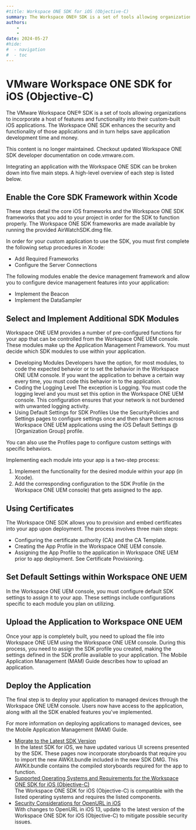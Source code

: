 ```yaml
---
#title: Workspace ONE SDK for iOS (Objective-C)
summary: The Workspace ONE® SDK is a set of tools allowing organizations to incorporate a host of features and functionality into their custom-built iOS applications. The Workspace ONE SDK enhances the security and functionality of those applications and in turn helps save application development time and money.
authors:
    - 
    - 
date: 2024-05-27
#hide:
#  - navigation
#  - toc
---
```


# VMware Workspace ONE SDK for iOS (Objective-C)

The VMware Workspace ONE® SDK is a set of tools allowing organizations to incorporate a host of features and functionality into their custom-built iOS applications. The Workspace ONE SDK enhances the security and functionality of those applications and in turn helps save application development time and money.

This content is no longer maintained. Checkout updated Workspace ONE SDK developer documentation on code.vmware.com.

Integrating an application with the Workspace ONE SDK can be broken down into five main steps. A high-level overview of each step is listed below.

## Enable the Core SDK Framework within Xcode

These steps detail the core iOS frameworks and the Workspace ONE SDK frameworks that you add to your project in order for the SDK to function properly. The Workspace ONE SDK frameworks are made available by running the provided AirWatchSDK.dmg file.

In order for your custom application to use the SDK, you must first complete the following setup procedures in Xcode:

* Add Required Frameworks
* Configure the Server Connections

The following modules enable the device management framework and allow you to configure device management features into your application:
* Implement the Beacon
* Implement the DataSampler

## Select and Implement Additional SDK Modules

Workspace ONE UEM provides a number of pre-configured functions for your app that can be controlled from the Workspace ONE UEM console. These modules make up the Application Management Framework. You must decide which SDK modules to use within your application.

* Developing Modules
Developers have the option, for most modules, to code the expected behavior or to set the behavior in the Workspace ONE UEM console. If you want the application to behave a certain way every time, you must code this behavior in to the application.
* Coding the Logging Level
The exception is Logging. You must code the logging level and you must set this option in the Workspace ONE UEM console. This configuration ensures that your network is not burdened with unwanted logging activity.
* Using Default Settings for SDK Profiles
Use the SecurityPolicies and Settings pages to configure settings once and then share them across Workspace ONE UEM applications using the iOS Default Settings @ [Organization Group] profile.

You can also use the Profiles page to configure custom settings with specific behaviors.

Implementing each module into your app is a two-step process:
1. Implement the functionality for the desired module within your app (in Xcode).
2. Add the corresponding configuration to the SDK Profile (in the Workspace ONE UEM console) that gets assigned to the app.

## Using Certificates

The Workspace ONE SDK allows you to provision and embed certificates into your app upon deployment. The process involves three main steps:
* Configuring the certificate authority (CA) and the CA Template.
* Creating the App Profile in the Workspace ONE UEM console.
* Assigning the App Profile to the application in Workspace ONE UEM prior to app deployment. See Certificate Provisioning.

## Set Default Settings within Workspace ONE UEM

In the Workspace ONE UEM console, you must configure default SDK settings to assign it to your app. These settings include configurations specific to each module you plan on utilizing.

## Upload the Application to Workspace ONE UEM

Once your app is completely built, you need to upload the file into Workspace ONE UEM using the Workspace ONE UEM console. During this process, you need to assign the SDK profile you created, making the settings defined in the SDK profile available to your application. The Mobile Application Management (MAM) Guide describes how to upload an application.

## Deploy the Application
The final step is to deploy your application to managed devices through the Workspace ONE UEM console. Users now have access to the application, along with all the SDK enabled features you've implemented.

For more information on deploying applications to managed devices, see the Mobile Application Management (MAM) Guide.
* [Migrate to the Latest SDK Version](01-Migrate.md)  
  In the latest SDK for iOS, we have updated various UI screens presented by the SDK. These pages now incorporate storyboards that require you to import the new AWKit.bundle included in the new SDK DMG. This AWKit.bundle contains the compiled storyboards required for the app to function.
* [Supported Operating Systems and Requirements for the Workspace ONE SDK for iOS (Objective-C)](02-Supported-OS-and-Requirements.md)  
  The Workspace ONE SDK for iOS (Objective-C) is compatible with the listed operating systems and requires the listed components.
* [Security Considerations for OpenURL in iOS](03-Security-Considerations.md)  
  With changes to OpenURL in iOS 13, update to the latest version of the Workspace ONE SDK for iOS (Objective-C) to mitigate possible security issues.